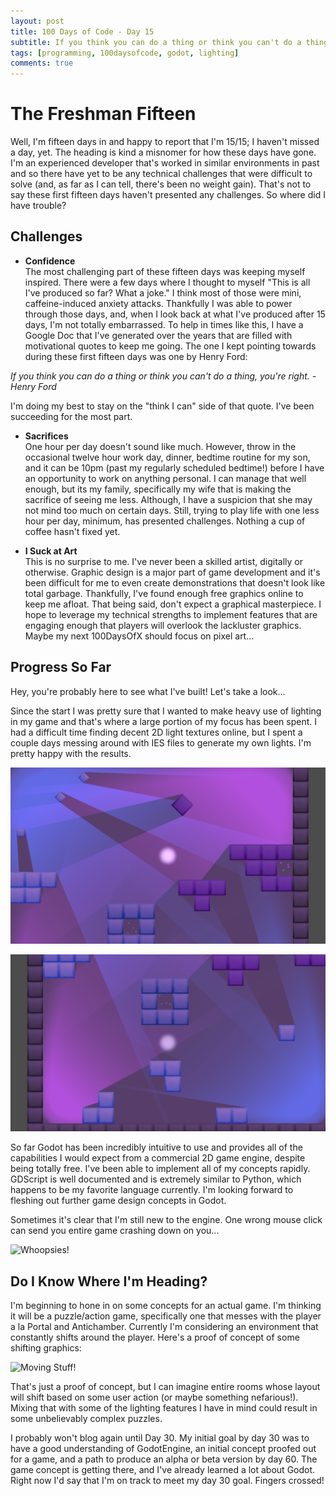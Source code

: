 ```yaml
---
layout: post
title: 100 Days of Code - Day 15
subtitle: If you think you can do a thing or think you can't do a thing, you're right. - Henry Ford
tags: [programming, 100daysofcode, godot, lighting]
comments: true
---
```


# The Freshman Fifteen
Well, I'm fifteen days in and happy to report that I'm 15/15; I haven't missed
a day, yet. The heading is kind a misnomer for how these days have gone. I'm
an experienced developer that's worked in similar environments in past and so
there have yet to be any technical challenges that were difficult to solve (and,
as far as I can tell, there's been no weight gain). That's not to say these first
fifteen days haven't presented any challenges. So where did I have trouble?

## Challenges
- **Confidence**  
The most challenging part of these fifteen days was keeping myself 
inspired. There were a few days where I thought to myself "This is all I've 
produced so far? What a joke." I think most of those were mini, caffeine-induced
anxiety attacks. Thankfully I was able to power through those days, and, when I
look back at what I've produced after 15 days, I'm not totally embarrassed. To
help in times like this, I have a Google Doc that I've generated over the years
that are filled with motivational quotes to keep me going. The one I kept 
pointing towards during these first fifteen days was one by Henry Ford:

*If you think you can do a thing or think you can't do a thing, you're right. - Henry Ford*

I'm doing my best to stay on the "think I can" side of that quote. I've been 
succeeding for the most part.

- **Sacrifices**  
One hour per day doesn't sound like much. However, throw in the occasional twelve
hour work day, dinner, bedtime routine for my son, and it can be 10pm (past my 
regularly scheduled bedtime!) before I have an opportunity to work on anything
personal. I can manage that well enough, but its my family, specifically my wife
that is making the sacrifice of seeing me less. Although, I have a suspicion that
she may not mind too much on certain days. Still, trying to play life with one 
less hour per day, minimum, has presented challenges. Nothing a cup of coffee 
hasn't fixed yet.

- **I Suck at Art**  
This is no surprise to me. I've never been a skilled artist, digitally or 
otherwise. Graphic design is a major part of game development and it's been 
difficult for me to even create demonstrations that doesn't look like total garbage.
Thankfully, I've found enough free graphics online to keep me afloat. That
being said, don't expect a graphical masterpiece. I hope to leverage my technical
strengths to implement features that are engaging enough that players will overlook
the lackluster graphics. Maybe my next 100DaysOfX should focus on pixel art...

## Progress So Far
Hey, you're probably here to see what I've built! Let's take a look...

Since the start I was pretty sure that I wanted to make heavy use of
lighting in my game and that's where a large portion of my focus has been spent. I had
a difficult time finding decent 2D light textures online, but I spent a couple
days messing around with IES files to generate my own lights. I'm pretty happy
with the results.

![Light Sample 1](../assets/img/2020-08-16-100-Days-Of-Code-Day-15/day_15_1.png)


![Light Sample 2](../assets/img/2020-08-16-100-Days-Of-Code-Day-15/day_15_2.png)

So far Godot has been incredibly intuitive to use and provides all of the 
capabilities I would expect from a commercial 2D game engine, despite being 
totally free. I've been able to implement all of my concepts rapidly. GDScript 
is well documented and is extremely similar to Python, which happens to be my 
favorite language currently. I'm looking forward to fleshing out further game 
design concepts in Godot.

Sometimes it's clear that I'm still new to the engine. One wrong mouse click can
send you entire game crashing down on you...

![Whoopsies!](../assets/img/2020-08-16-100-Days-Of-Code-Day-15/whoops.gif)

## Do I Know Where I'm Heading?
I'm beginning to hone in on some concepts for an actual game. I'm 
thinking it will be a puzzle/action game, specifically one that messes with the 
player a la Portal and Antichamber. Currently I'm considering an environment 
that constantly shifts around the player. Here's a proof of concept of some 
shifting graphics:

![Moving Stuff!](../assets/img/2020-08-16-100-Days-Of-Code-Day-15/day_15.gif)

That's just a proof of concept, but I can imagine entire rooms whose layout will
shift based on some user action (or maybe something nefarious!). Mixing that 
with some of the lighting features I have in mind could result in some 
unbelievably complex puzzles.

I probably won't blog again until Day 30. My initial goal by day 30 was to have
a good understanding of GodotEngine, an initial concept proofed out for a game,
and a path to produce an alpha or beta version by day 60. The game concept is 
getting there, and I've already learned a lot about Godot. Right now I'd say that
I'm on track to meet my day 30 goal. Fingers crossed!
